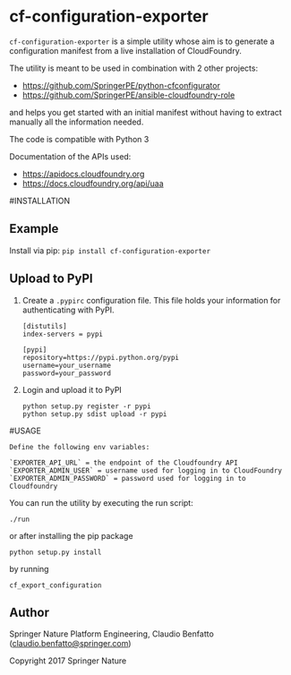 # cf-configuration-exporter

`cf-configuration-exporter` is a simple utility whose aim is to generate a 
configuration manifest from a live installation of CloudFoundry.

The utility is meant to be used in combination with 2 other projects:

- https://github.com/SpringerPE/python-cfconfigurator
- https://github.com/SpringerPE/ansible-cloudfoundry-role

and helps you get started with an initial manifest without having to extract manually
all the information needed.

The code is compatible with Python 3

Documentation of the APIs used:

* https://apidocs.cloudfoundry.org
* https://docs.cloudfoundry.org/api/uaa

#INSTALLATION

## Example

Install via pip: `pip install cf-configuration-exporter`

## Upload to PyPI

1. Create a `.pypirc` configuration file. This file holds your information for authenticating with PyPI.

   ```
   [distutils]
   index-servers = pypi
   
   [pypi]
   repository=https://pypi.python.org/pypi
   username=your_username
   password=your_password
   ```
2. Login and upload it to PyPI

   ```
   python setup.py register -r pypi
   python setup.py sdist upload -r pypi
   ```

#USAGE

```
Define the following env variables:

`EXPORTER_API_URL` = the endpoint of the Cloudfoundry API
`EXPORTER_ADMIN_USER` = username used for logging in to CloudFoundry
`EXPORTER_ADMIN_PASSWORD` = password used for logging in to Cloudfoundry
```

You can run the utility by executing the run script:

```
./run
```

or after installing the pip package

```
python setup.py install
```

by running

```
cf_export_configuration
```

## Author

Springer Nature Platform Engineering, Claudio Benfatto (claudio.benfatto@springer.com)

Copyright 2017 Springer Nature